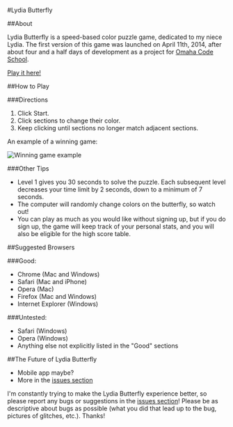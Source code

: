 #Lydia Butterfly

##About

Lydia Butterfly is a speed-based color puzzle game, dedicated to my niece Lydia. The first version of this game was launched on April 11th, 2014, after about four and a half days of development as a project for [Omaha Code School](https://github.com/omahacodeschool).

[Play it here!](http://lydiab.herokuapp.com/)

##How to Play

###Directions

1. Click Start.
2. Click sections to change their color.
3. Keep clicking until sections no longer match adjacent sections.

An example of a winning game:

![Winning game example](https://31.media.tumblr.com/f2425ce66787230b819556b2d03858fc/tumblr_inline_n40a8mXizS1s6jjx7.jpg)

###Other Tips

- Level 1 gives you 30 seconds to solve the puzzle. Each subsequent level decreases your time limit by 2 seconds, down to a minimum of 7 seconds.
- The computer will randomly change colors on the butterfly, so watch out!
- You can play as much as you would like without signing up, but if you do sign up, the game will keep track of your personal stats, and you will also be eligible for the high score table.

##Suggested Browsers

###Good:
- Chrome (Mac and Windows)
- Safari (Mac and iPhone)
- Opera (Mac)
- Firefox (Mac and Windows)
- Internet Explorer (Windows)

###Untested:
- Safari (Windows)
- Opera (Windows)
- Anything else not explicitly listed in the "Good" sections

##The Future of Lydia Butterfly

- Mobile app maybe?
- More in the [issues section](https://github.com/Caraheacock/butterflies/issues?state=open)

I'm constantly trying to make the Lydia Butterfly experience better, so please report any bugs or suggestions in the [issues section](https://github.com/Caraheacock/butterflies/issues?state=open)! Please be as descriptive about bugs as possible (what you did that lead up to the bug, pictures of glitches, etc.). Thanks!
